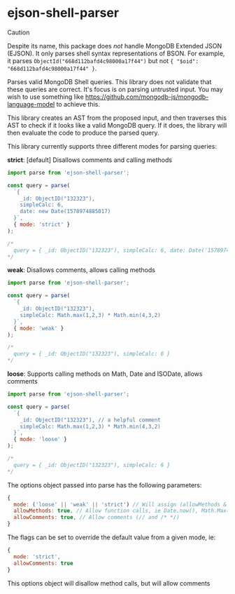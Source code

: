 # ejson-shell-parser

> [!CAUTION]
> Despite its name, this package does _not_ handle MongoDB Extended JSON (EJSON). It only parses shell syntax representations of BSON.
> For example, it parses `ObjectId("668d112bafd4c98000a17f44")` but not `{ "$oid": "668d112bafd4c98000a17f44" }`.

Parses valid MongoDB Shell queries.
This library does not validate that these queries are correct. It's focus is on parsing untrusted input. You may wish to use something like https://github.com/mongodb-js/mongodb-language-model to achieve this.

This library creates an AST from the proposed input, and then traverses this AST to check if it looks like a valid MongoDB query. If it does, the library will then evaluate the code to produce the parsed query.

This library currently supports three different modes for parsing queries:

**strict**: [default] Disallows comments and calling methods

```javascript
import parse from 'ejson-shell-parser';

const query = parse(
  `{
    _id: ObjectID("132323"),
    simpleCalc: 6,
    date: new Date(1578974885017)
  }`,
  { mode: 'strict' }
);

/*
  query = { _id: ObjectID("132323"), simpleCalc: 6, date: Date('1578974885017') }
*/
```

**weak**: Disallows comments, allows calling methods

```javascript
import parse from 'ejson-shell-parser';

const query = parse(
  `{
    _id: ObjectID("132323"),
    simpleCalc: Math.max(1,2,3) * Math.min(4,3,2)
  }`,
  { mode: 'weak' }
);

/*
  query = { _id: ObjectID("132323"), simpleCalc: 6 }
*/
```

**loose**: Supports calling methods on Math, Date and ISODate, allows comments

```javascript
import parse from 'ejson-shell-parser';

const query = parse(
  `{
    _id: ObjectID("132323"), // a helpful comment
    simpleCalc: Math.max(1,2,3) * Math.min(4,3,2)
  }`,
  { mode: 'loose' }
);

/*
  query = { _id: ObjectID("132323"), simpleCalc: 6 }
*/
```

The options object passed into parse has the following parameters:

```javascript
{
  mode: ('loose' || 'weak' || 'strict') // Will assign (allowMethods & allowComments) for you
  allowMethods: true, // Allow function calls, ie Date.now(), Math.Max(), (new Date()).getFullYear()
  allowComments: true, // Allow comments (// and /* */)
}
```

The flags can be set to override the default value from a given mode, ie:

```javascript
{
  mode: 'strict',
  allowComments: true
}
```

This options object will disallow method calls, but will allow comments
